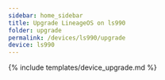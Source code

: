 ```yaml
---
sidebar: home_sidebar
title: Upgrade LineageOS on ls990
folder: upgrade
permalink: /devices/ls990/upgrade
device: ls990
---
```

{% include templates/device_upgrade.md %}
